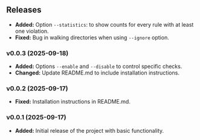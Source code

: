 ## Releases

- **Added:** Option `--statistics`: to show counts for every rule with at least one violation.
- **Fixed:** Bug in walking directories when using `--ignore` option.

### v0.0.3 (2025-09-18)

- **Added:** Options `--enable` and `--disable` to control specific checks.
- **Changed:** Update README.md to include installation instructions.

### v0.0.2 (2025-09-17)

- **Fixed:** Installation instructions in README.md.

### v0.0.1 (2025-09-17)

- **Added:** Initial release of the project with basic functionality.
